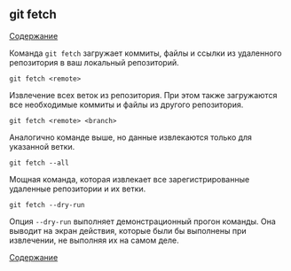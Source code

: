 ## git fetch

[Содержание](/readme.md)

Команда `git fetch` загружает коммиты, файлы и ссылки из удаленного репозитория в ваш локальный репозиторий.

```bash=
git fetch <remote>
```

Извлечение всех веток из репозитория. При этом также загружаются все необходимые коммиты и файлы из другого репозитория.

```bash=
git fetch <remote> <branch>
```

Аналогично команде выше, но данные извлекаются только для указанной ветки.

```bash=
git fetch --all
```

Мощная команда, которая извлекает все зарегистрированные удаленные репозитории и их ветки.

```bash=
git fetch --dry-run
```

Опция `--dry-run` выполняет демонстрационный прогон команды. Она выводит на экран действия, которые были бы выполнены при извлечении, не выполняя их на самом деле.

[Содержание](/readme.md)